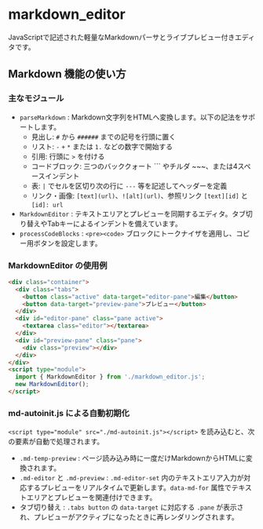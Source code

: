 # markdown_editor

JavaScriptで記述された軽量なMarkdownパーサとライブプレビュー付きエディタです。

## Markdown 機能の使い方

### 主なモジュール
- `parseMarkdown` : Markdown文字列をHTMLへ変換します。以下の記法をサポートします。
  - 見出し: `#` から `######` までの記号を行頭に置く
  - リスト: `-` `+` `*` または `1.` などの数字で開始する
  - 引用: 行頭に `>` を付ける
  - コードブロック: 三つのバッククォート ``` やチルダ ~~~、または4スペースインデント
  - 表: `|` でセルを区切り次の行に `---` 等を記述してヘッダーを定義
  - リンク・画像: `[text](url)`、`![alt](url)`、参照リンク `[text][id]` と `[id]: url`
- `MarkdownEditor` : テキストエリアとプレビューを同期するエディタ。タブ切り替えやTabキーによるインデントを備えています。
- `processCodeBlocks` : `<pre><code>` ブロックにトークナイザを適用し、コピー用ボタンを設定します。

### MarkdownEditor の使用例
```html
<div class="container">
  <div class="tabs">
    <button class="active" data-target="editor-pane">編集</button>
    <button data-target="preview-pane">プレビュー</button>
  </div>
  <div id="editor-pane" class="pane active">
    <textarea class="editor"></textarea>
  </div>
  <div id="preview-pane" class="pane">
    <div class="preview"></div>
  </div>
</div>
<script type="module">
  import { MarkdownEditor } from './markdown_editor.js';
  new MarkdownEditor();
</script>
```

### md-autoinit.js による自動初期化
`<script type="module" src="./md-autoinit.js"></script>` を読み込むと、次の要素が自動で処理されます。

- `.md-temp-preview` : ページ読み込み時に一度だけMarkdownからHTMLに変換されます。
- `.md-editor` と `.md-preview` : `.md-editor-set` 内のテキストエリア入力が対応するプレビューをリアルタイムで更新します。`data-md-for` 属性でテキストエリアとプレビューを関連付けできます。
- タブ切り替え : `.tabs button` の `data-target` に対応する `.pane` が表示され、プレビューがアクティブになったときに再レンダリングされます。

